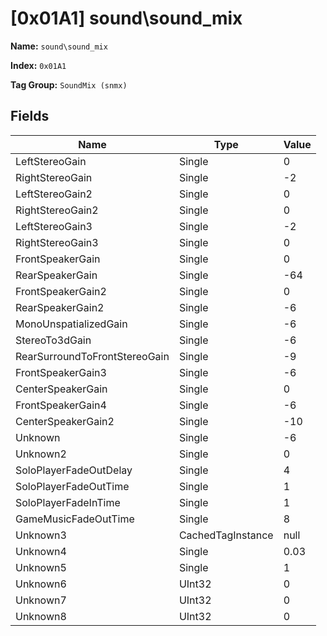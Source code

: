 # [0x01A1] sound\sound_mix

**Name:** ```sound\sound_mix```

**Index:** ```0x01A1```

**Tag Group:** ```SoundMix (snmx)```

## Fields

Name	| Type	| Value
---	|---	|---	|
LeftStereoGain	|Single	|0
RightStereoGain	|Single	|-2
LeftStereoGain2	|Single	|0
RightStereoGain2	|Single	|0
LeftStereoGain3	|Single	|-2
RightStereoGain3	|Single	|0
FrontSpeakerGain	|Single	|0
RearSpeakerGain	|Single	|-64
FrontSpeakerGain2	|Single	|0
RearSpeakerGain2	|Single	|-6
MonoUnspatializedGain	|Single	|-6
StereoTo3dGain	|Single	|-6
RearSurroundToFrontStereoGain	|Single	|-9
FrontSpeakerGain3	|Single	|-6
CenterSpeakerGain	|Single	|0
FrontSpeakerGain4	|Single	|-6
CenterSpeakerGain2	|Single	|-10
Unknown	|Single	|-6
Unknown2	|Single	|0
SoloPlayerFadeOutDelay	|Single	|4
SoloPlayerFadeOutTime	|Single	|1
SoloPlayerFadeInTime	|Single	|1
GameMusicFadeOutTime	|Single	|8
Unknown3	|CachedTagInstance	|null
Unknown4	|Single	|0.03
Unknown5	|Single	|1
Unknown6	|UInt32	|0
Unknown7	|UInt32	|0
Unknown8	|UInt32	|0


